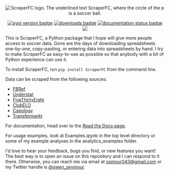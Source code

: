 <p align="center">
  <img src="https://github.com/oseymour/ScraperFC/blob/main/scraperfc_logo.png?raw=true" alt="ScraperFC logo. The underlined text ScraperFC, where the circle of the p is a soccer ball.">
</p>
<p align="center">
  <a href="https://pypi.org/project/ScraperFC/"><img src="https://img.shields.io/pypi/v/scraperfc.svg", alt="pypi version badge"></a>
  <a href="https://pypi.org/project/ScraperFC/"><img src="https://static.pepy.tech/badge/scraperfc" alt="downloads badge"/></a>
  <a href="https://scraperfc.readthedocs.io/en/latest/"><img src="https://readthedocs.org/projects/nrc4d/badge/?version=latest" alt="documentation status badge"/></a>
  <a href="https://github.com/oseymour/ScraperFC"><img src="http://hits.dwyl.com/oseymour/scraperfc.svg?style=flat"></a>
</p>

This is ScraperFC, a Python package that I hope will give more people access to soccer data. Gone are the days of downloading spreadsheets one-by-one, copy-pasting, or entering data into spreadsheets by hand. I try to make ScraperFC as easy-to-use as possible so that anybody with a bit of Python experience can use it.

To install ScraperFC, run ```pip install ScraperFC``` from the command line.

Data can be scraped from the following sources:
* [FBRef](https://fbref.com/en/)
* [Understat](https://understat.com/)
* [FiveThirtyEight](https://projects.fivethirtyeight.com/soccer-predictions/)
* [ClubELO](http://clubelo.com/)
* [Capology](https://www.capology.com/)
* [Transfermarkt](https://www.transfermarkt.us/)

For documentation, head over to the [Read the Docs page](https://scraperfc.readthedocs.io).

For usage examples, look at Examples.ipynb in the top level directory or some of my example analyses in the analytics_examples folder.

I'd love to hear your feedback, bugs you find, or new features you want! The best way is to open an issue on this repository and I can respond to it there. Otherwise, you can reach me via email at osmour043@gmail.com or my Twitter handle is [@owen_seymour](https://twitter.com/owen_seymour).
